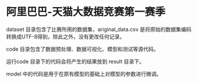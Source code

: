 # 阿里巴巴-天猫大数据竞赛第一赛季

dataset 目录包含了比赛所用的数据集，ariginal_data.csv 是将原始的数据集编码转换成UTF-8得到，除此之外，没有更改任何记录。

code 目录包含了数据预处理、数据可视化、模型和测试等源代码。

运行code 目录下的代码会将产生的结果放到 result 目录下。

model 中的代码是用于在原有模型的基础上对模型的参数进行微调。
